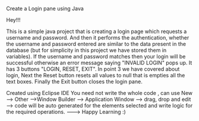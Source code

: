Create a Login pane using Java

Hey!!! 

This is a simple java project that is creating a login page which requests a username and password.
And then it performs the authentication, whether the username and password entered are similar to the data present in the database (but for simplicity in this project
we have stored them in variables).
If the username and password matches then your login will be successful otherwise an error message saying "INVALID LOGIN" pops up.
It has 3 buttons "LOGIN, RESET, EXIT".
In point 3 we have covered about login, Next the Reset button resets all values to null that is empties all the text boxes.
Finally the Exit button closes the login pane.

Created using Eclipse IDE
You need not write the whole code , can use New --> Other -->Window Builder --> Application Window --> drag, drop and edit --> code will be auto generated for the elements selected and write logic for the required  operations. ---> Happy Learning :)

